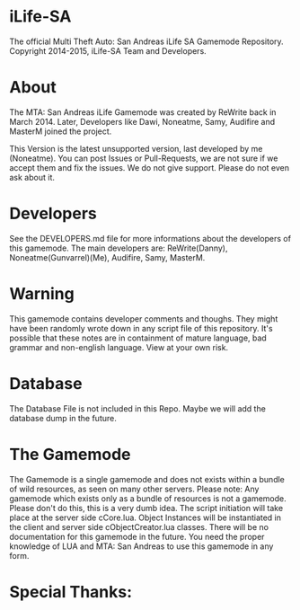 # iLife-SA
The official Multi Theft Auto: San Andreas iLife SA Gamemode Repository.
Copyright 2014-2015, iLife-SA Team and Developers.

# About
The MTA: San Andreas iLife Gamemode was created by ReWrite back in March 2014. 
Later, Developers like Dawi, Noneatme, Samy, Audifire and MasterM joined the project.

This Version is the latest unsupported version, last developed by me (Noneatme).
You can post Issues or Pull-Requests, we are not sure if we accept them and fix the issues.
We do not give support. Please do not even ask about it.

# Developers
See the DEVELOPERS.md file for more informations about the developers of this gamemode.
The main developers are: ReWrite(Danny), Noneatme(Gunvarrel)(Me), Audifire, Samy, MasterM.

# Warning
This gamemode contains developer comments and thoughs. They might have been randomly wrote down in any script file of this
repository. It's possible that these notes are in containment of mature language, bad grammar and non-english language. View at your own risk.

# Database
The Database File is not included in this Repo. Maybe we will add the database dump in the future.

# The Gamemode
The Gamemode is a single gamemode and does not exists within a bundle of wild resources, as seen on many other servers. 
Please note: Any gamemode which exists only as a bundle of resources is not a gamemode. Please don't do this, this is a very dumb idea.
The script initiation will take place at the server side cCore.lua. Object Instances will be instantiated in the client and server side cObjectCreator.lua classes.
There will be no documentation for this gamemode in the future. You need the proper knowledge of LUA and MTA: San Andreas to use this gamemode in any form.

# Special Thanks:
<TODO>

